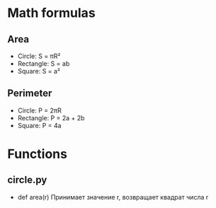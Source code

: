 # Math formulas
## Area
- Circle: S = πR²
- Rectangle: S = ab
- Square: S = a²

## Perimeter
- Circle: P = 2πR
- Rectangle: P = 2a + 2b
- Square: P = 4a

# Functions 
## circle.py
- def area(r)
Принимает значение r, возвращает квадрат числа r